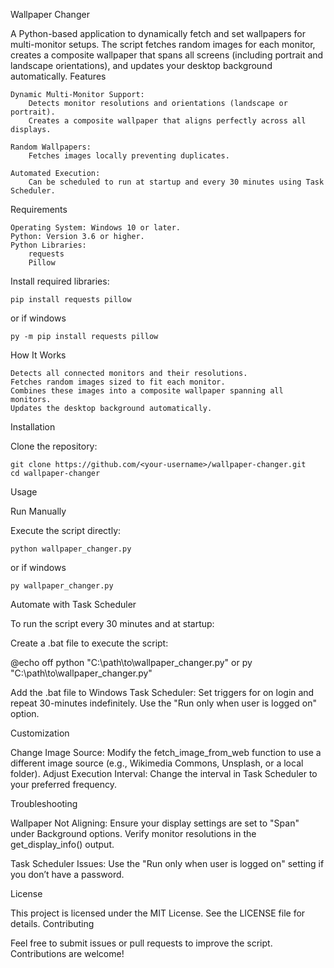 Wallpaper Changer

A Python-based application to dynamically fetch and set wallpapers for multi-monitor setups. The script fetches random images for each monitor, creates a composite wallpaper that spans all screens (including portrait and landscape orientations), and updates your desktop background automatically.
Features

    Dynamic Multi-Monitor Support:
        Detects monitor resolutions and orientations (landscape or portrait).
        Creates a composite wallpaper that aligns perfectly across all displays.

    Random Wallpapers:
        Fetches images locally preventing duplicates.

    Automated Execution:
        Can be scheduled to run at startup and every 30 minutes using Task Scheduler.

Requirements

    Operating System: Windows 10 or later.
    Python: Version 3.6 or higher.
    Python Libraries:
        requests
        Pillow

Install required libraries:

```pip install requests pillow```

or if windows

```py -m pip install requests pillow```

How It Works

    Detects all connected monitors and their resolutions.
    Fetches random images sized to fit each monitor.
    Combines these images into a composite wallpaper spanning all monitors.
    Updates the desktop background automatically.

Installation

Clone the repository:

```
git clone https://github.com/<your-username>/wallpaper-changer.git
cd wallpaper-changer
```

Usage

Run Manually

Execute the script directly:

```
python wallpaper_changer.py
```

or if windows 

```
py wallpaper_changer.py
```


Automate with Task Scheduler


To run the script every 30 minutes and at startup:

Create a .bat file to execute the script:

@echo off
python "C:\path\to\wallpaper_changer.py"
or
py "C:\path\to\wallpaper_changer.py"

Add the .bat file to Windows Task Scheduler:
    Set triggers for on login and repeat 30-minutes indefinitely.
    Use the "Run only when user is logged on" option.

Customization

Change Image Source:
    Modify the fetch_image_from_web function to use a different image source (e.g., Wikimedia Commons, Unsplash, or a local folder).
Adjust Execution Interval:
    Change the interval in Task Scheduler to your preferred frequency.

Troubleshooting

Wallpaper Not Aligning:
    Ensure your display settings are set to "Span" under Background options.
    Verify monitor resolutions in the get_display_info() output.

Task Scheduler Issues:
    Use the "Run only when user is logged on" setting if you don’t have a password.

License

This project is licensed under the MIT License. See the LICENSE file for details.
Contributing

Feel free to submit issues or pull requests to improve the script. Contributions are welcome!
